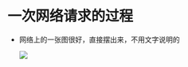 # 一次网络请求的过程

* 网络上的一张图很好，直接摆出来，不用文字说明的

  ![](http://www.jackywang.tech/AndroidInterview-Q-A/assets/img/http.991db0e9.png)